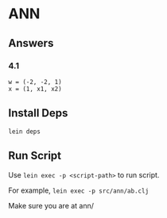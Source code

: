 # ANN

## Answers

### 4.1

```
w = (-2, -2, 1)
x = (1, x1, x2)
```

## Install Deps

`lein deps`

## Run Script

Use `lein exec -p <script-path>` to run script.

For example, `lein exec -p src/ann/ab.clj`

Make sure you are at ann/
